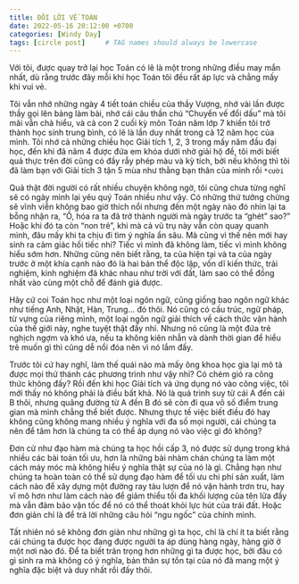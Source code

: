 ```yaml
---
title: ĐÔI LỜI VỀ TOÁN
date: 2022-05-16 20:12:00 +0700
categories: [Windy Day]
tags: [circle post]     # TAG names should always be lowercase
---
```

Với tôi, được quay trở lại học Toán có lẽ là một trong những điều may mắn nhất, dù rằng trước đây mỗi khi học Toán tôi đều rất áp lực và chẳng mấy khi vui vẻ.

Tôi vẫn nhớ những ngày 4 tiết toán chiều của thầy Vượng, nhớ vài lần được thầy gọi lên bảng làm bài, nhớ cái câu thần chú “Chuyển vế đổi dấu” mà tôi mãi vẫn chả hiểu, và cả con 2 cuối kỳ môn Toán năm lớp 7 khiến tôi trở thành học sinh trung bình, có lẽ là lần duy nhất trong cả 12 năm học của mình. Tôi nhớ cả những chiều học Giải tích 1, 2, 3 trong mấy năm đầu đại học, đến khi đã năm 4 được đứa em khóa dưới nhờ giải hộ đề, tôi mới biết quả thực trên đời cũng có đầy rẫy phép màu và kỳ tích, bởi nếu không thì tôi đã làm bạn với Giải tích 3 tận 5 mùa như thằng bạn thân của mình rồi `*cười`

Quả thật đời người có rất nhiều chuyện không ngờ, tôi cũng chưa từng nghĩ sẽ có ngày mình lại yêu quý Toán nhiều như vậy. Có những thứ tưởng chừng sẽ vĩnh viễn không bao giờ thích nổi nhưng đến một ngày nào đó nhìn lại ta bỗng nhận ra, “Ồ, hóa ra ta đã trở thành người mà ngày trước ta “ghét” sao?” Hoặc khi đó ta còn “non trẻ”, khi mà cả vũ trụ này vẫn còn quay quanh mình, đâu mấy khi ta chịu đi tìm ý nghĩa ẩn sâu. Mà cũng vì thế nên mới hay sinh ra cảm giác hối tiếc nhỉ? Tiếc vì mình đã không làm, tiếc vì mình không hiểu sớm hơn. Những cũng nên biết rằng, ta của hiện tại và ta của ngày trước ở một khía cạnh nào đó là hai bản thể độc lập, vốn dĩ kiến thức, trải nghiệm, kinh nghiệm đã khác nhau như trời với đất, làm sao có thể đồng nhất vào cùng một chỗ để đánh giá được.

Hãy cứ coi Toán học như một loại ngôn ngữ, cũng giống bao ngôn ngữ khác như tiếng Anh, Nhật, Hàn, Trung... đó thôi. Nó cũng có cấu trúc, ngữ pháp, từ vựng của riêng mình, một loại ngôn ngữ giải thích về cách thức vận hành của thế giới này, nghe tuyệt thật đấy nhỉ. Nhưng nó cũng là một đứa trẻ nghịch ngợm và khó ưa, nếu ta không kiên nhẫn và dành thời gian để hiểu trẻ muốn gì thì cũng dễ nổi đóa nên vì nó lắm đấy.

Trước tôi cứ hay nghĩ, làm thế quái nào mà mấy ông khoa học gia lại mô tả được mọi thứ thành các phương trình như vậy nhỉ? Có chém gió ra công thức không đấy? Rồi đến khi học Giải tích và ứng dụng nó vào công việc, tôi mới thấy nó không phải là điều bất khả. Nó là quá trình suy từ cái A đến cái B thôi, nhưng quãng đường từ A đến B đó sẽ còn đi qua vô số điểm trung gian mà mình chẳng thể biết được. Nhưng thực tế việc biết điều đó hay không cũng không mang nhiều ý nghĩa với đa số mọi người, cái chúng ta nên để tâm hơn là chúng ta có thể áp dụng nó vào việc gì đó không?

Đơn cử như đạo hàm mà chúng ta học hồi cấp 3, nó được sử dụng trong khá nhiều các bài toán tối ưu, hơn là những bài nhàm chán chúng ta làm một cách máy móc mà không hiểu ý nghĩa thật sự của nó là gì. Chẳng hạn như chúng ta hoàn toàn có thể sử dụng đạo hàm để tối ưu chi phí sản xuất, làm cách nào để xây dựng một đường ray tàu lượn để nó vận hành trơn tru, hay vĩ mô hơn như làm cách nào để giảm thiểu tối đa khối lượng của tên lửa đẩy mà vẫn đảm bảo vận tốc để nó có thể thoát khỏi lực hút của trái đất. Hoặc đơn giản chỉ là để trả lời những câu hỏi “ngu ngốc” của chính mình.

Tất nhiên nó sẽ không đơn giản như những gì ta học, chỉ là chí ít ta biết rằng cái chúng ta được học đang được người ta áp dùng hàng ngày, hàng giờ ở một nơi nào đó. Để ta biết trân trọng hơn những gì ta được học, bởi đâu có gì sinh ra mà không có ý nghĩa, bản thân sự tồn tại của nó đã mang một ý nghĩa đặc biệt và duy nhất rồi đấy thôi.